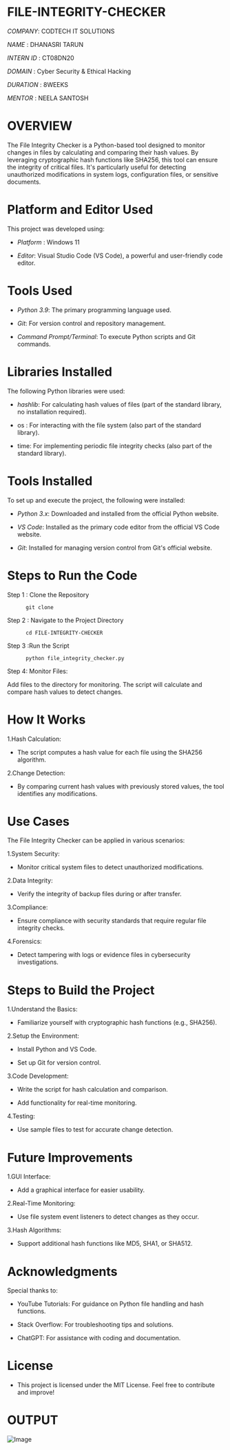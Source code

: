 # FILE-INTEGRITY-CHECKER

*COMPANY*: CODTECH IT SOLUTIONS

*NAME* : DHANASRI TARUN

*INTERN ID* : CT08DN20

*DOMAIN* : Cyber Security & Ethical Hacking

*DURATION* : 8WEEKS

*MENTOR* : NEELA SANTOSH

# OVERVIEW  

The File Integrity Checker is a Python-based tool designed to monitor changes in files by calculating and comparing their hash values. By leveraging cryptographic hash functions like SHA256, this tool can ensure the integrity of critical files. It's particularly useful for detecting unauthorized modifications in system logs, configuration files, or sensitive documents.

# Platform and Editor Used

This project was developed using:

* *Platform* : Windows 11

* *Editor*: Visual Studio Code (VS Code), a powerful and user-friendly code editor.

# Tools Used

* *Python 3.9*: The primary programming language used.

* *Git*: For version control and repository management.

* *Command Prompt/Terminal*: To execute Python scripts and Git commands.

# Libraries Installed

The following Python libraries were used:

* *hashlib*: For calculating hash values of files (part of the standard library, no installation required).

* os : For interacting with the file system (also part of the standard library).

* time: For implementing periodic file integrity checks (also part of the standard library).



# Tools Installed

To set up and execute the project, the following were installed:

* *Python 3.x*: Downloaded and installed from the official Python website.

* *VS Code*: Installed as the primary code editor from the official VS Code website.

* *Git*: Installed for managing version control from Git's official website.


# Steps to Run the Code

Step 1 : Clone the Repository

          git clone 

Step 2 : Navigate to the Project Directory

          cd FILE-INTEGRITY-CHECKER

Step 3 :Run the Script

          python file_integrity_checker.py

Step 4: Monitor Files:

Add files to the directory for monitoring.
The script will calculate and compare hash values to detect changes.

# How It Works
1.Hash Calculation:

* The script computes a hash value for each file using the SHA256 algorithm.

2.Change Detection:

* By comparing current hash values with previously stored values, the tool identifies any modifications.

# Use Cases

The File Integrity Checker can be applied in various scenarios:

1.System Security:

* Monitor critical system files to detect unauthorized modifications.

2.Data Integrity:

* Verify the integrity of backup files during or after transfer.

3.Compliance:

* Ensure compliance with security standards that require regular file integrity checks.

4.Forensics:

* Detect tampering with logs or evidence files in cybersecurity investigations.

# Steps to Build the Project

1.Understand the Basics:

* Familiarize yourself with cryptographic hash functions (e.g., SHA256).

2.Setup the Environment:

* Install Python and VS Code.

* Set up Git for version control.

3.Code Development:

* Write the script for hash calculation and comparison.

* Add functionality for real-time monitoring.

4.Testing:

* Use sample files to test for accurate change detection.

# Future Improvements

1.GUI Interface:

* Add a graphical interface for easier usability.

2.Real-Time Monitoring:

* Use file system event listeners to detect changes as they occur.

3.Hash Algorithms:

* Support additional hash functions like MD5, SHA1, or SHA512.

# Acknowledgments

Special thanks to:

* YouTube Tutorials: For guidance on Python file handling and hash functions.

* Stack Overflow: For troubleshooting tips and solutions.

* ChatGPT: For assistance with coding and documentation.

# License

* This project is licensed under the MIT License. Feel free to contribute and improve!











# OUTPUT

![Image](https://github.com/user-attachments/assets/e21d7487-e55e-4b1b-8a4f-bb1836e6348e)

